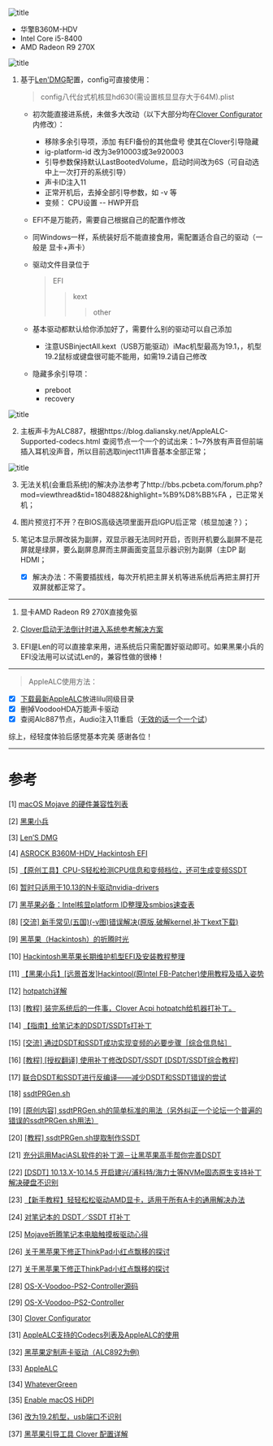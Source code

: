 
![title](https://i.imgur.com/w142YXM.jpg)
- 华擎B360M-HDV 
- Intel Core i5-8400
- AMD Radeon R9 270X

![title](https://i.imgur.com/SzHNSRG.jpg)

1. 基于[Len'DMG](http://bbs.pcbeta.com/search.php?mod=forum&searchid=3518&orderby=lastpost&ascdesc=desc&searchsubmit=yes&kw=Len)配置，config可直接使用：
	>   config八代台式机核显hd630(需设置核显显存大于64M).plist 

	-  初次能直接进系统，未做多大改动（以下大部分均在[Clover Configurator](https://mackie100projects.altervista.org/download-clover-configurator/)内修改）：
		* 移除多余引导项，添加 有EFI备份的其他盘号 使其在Clover引导隐藏
		* ig-platform-id 改为3e910003或3e920003
		* 引导参数保持默认LastBootedVolume，启动时间改为6S（可自动选中上一次打开的系统引导）
		* 声卡ID注入11
		* 正常开机后，去掉全部引导参数，如 -v 等
		* 变频： CPU设置 -- HWP开启

 	- EFI不是万能药，需要自己根据自己的配置作修改
 	- 同Windows一样，系统装好后不能直接食用，需配置适合自己的驱动（一般是 显卡+声卡）
 	- 驱动文件目录位于
 		> EFI
 		>> kext
 		>>> other

 	- 基本驱动都默认给你添加好了，需要什么别的驱动可以自己添加
 		* 注意USBinjectAll.kext（USB万能驱动）iMac机型最高为19.1，，机型19.2鼠标或键盘很可能不能用，如需19.2请自己修改

 	- 隐藏多余引导项：
		- preboot
		- recovery
	
![title](https://i.imgur.com/HKTOOSk.jpg)

2. 主板声卡为ALC887，根据https://blog.daliansky.net/AppleALC-Supported-codecs.html 查阅节点一个一个的试出来：1~7外放有声音但前端插入耳机没声音，所以目前选取inject11声音基本全部正常；

![title](https://i.imgur.com/RvNd9eH.jpg)


3. 无法关机(会重启系统)的解决办法参考了http://bbs.pcbeta.com/forum.php?mod=viewthread&tid=1804882&highlight=%B9%D8%BB%FA ，已正常关机；


4. 图片预览打不开？在BIOS高级选项里面开启IGPU后正常（核显加速？）；


5. 笔记本显示屏改装为副屏，双显示器无法同时开启，否则开机要么副屏不是花屏就是绿屏，要么副屏息屏而主屏画面变蓝显示器识别为副屏（主DP 副HDMI；
	- [x] 解决办法：不需要插拔线，每次开机把主屏关机等进系统后再把主屏打开双屏就都正常了。

---
1. 显卡AMD Radeon R9 270X直接免驱

2. [Clover启动无法倒计时进入系统参考解决方案](http://bbs.pcbeta.com/forum.php?mod=viewthread&tid=1786366&highlight=%B5%B9%BC%C6%CA%B1)

3. EFI是Len的可以直接拿来用，进系统后只需配置好驱动即可。如果黑果小兵的EFI没法用可以试试Len的，兼容性做的很棒！

---
> AppleALC使用方法：
	
- [x] [下载最新AppleALC](https://github.com/acidanthera/AppleALC/releases)放进lilu同级目录
- [x] 删掉VoodooHDA万能声卡驱动
- [x] 查阅Alc887节点，Audio注入11重启（[无效的话一个一个试](https://blog.daliansky.net/AppleALC-Supported-codecs.html )）

综上，经轻度体验后感觉基本完美
感谢各位！

---

# 参考

[1] [macOS Mojave 的硬件兼容性列表](https://github.com/CrazyPegAsus/macOS-Mojave-Compatibility-hardware-list)

[2] [黑果小兵](https://blog.daliansky.net/)

[3] [Len’S DMG](http://bbs.pcbeta.com/search.php?mod=forum&searchid=3518&orderby=lastpost&ascdesc=desc&searchsubmit=yes&kw=Len)

[4] [ASROCK B360M-HDV_Hackintosh EFI](https://github.com/kennydiff/B360M-HDV_Hackin)

[5] [【原创工具】CPU-S轻松检测CPU信息和变频档位，还可生成变频SSDT](http://bbs.pcbeta.com/viewthread-1698338-1-1.html)

[6] [暂时只适用于10.13的N卡驱动nvidia-drivers](https://www.tonymacx86.com/nvidia-drivers/)

[7] [黑苹果必备：Intel核显platform ID整理及smbios速查表](https://blog.daliansky.net/Intel-core-display-platformID-finishing.html)

[8] [[交流] 新手常见(五国)(-v图)错误解决(原版,破解kernel,补丁kext下载)](http://bbs.pcbeta.com/viewthread-863656-1-1.html)

[9] [黑苹果（Hackintosh）的折腾时光](https://www.jianshu.com/p/bd57a9324f08)

[10] [Hackintosh黑苹果长期维护机型EFI及安装教程整理](https://github.com/daliansky/Hackintosh)

[11] [【黑果小兵】[远景首发]Hackintool(原Intel FB-Patcher)使用教程及插入姿势](http://bbs.pcbeta.com/forum.php?mod=viewthread&tid=1794948&highlight=fb)

[12] [hotpatch详解](https://www.jianshu.com/p/7e9c045eef6a)

[13] [[教程] 装完系统后的一件事，Clover Acpi hotpatch给机器打补丁。](http://bbs.pcbeta.com/viewthread-1802902-1-3.html)

[14] [【指南】给笔记本的DSDT/SSDTs打补丁](https://www.kancloud.cn/chandler/mac_os/482278#ACPI_205)

[15] [[交流] 通过DSDT和SSDT成功实现变频的必要步骤［综合信息帖］](http://bbs.pcbeta.com/viewthread-1578829-1-1.html)

[16] [[教程] [授权翻译] 使用补丁修改DSDT/SSDT [DSDT/SSDT综合教程]](http://bbs.pcbeta.com/forum.php?mod=viewthread&tid=1571455)

[17] [联合DSDT和SSDT进行反编译——减少DSDT和SSDT错误的尝试](http://bbs.pcbeta.com/viewthread-1475332-1-1.html)

[18] [ssdtPRGen.sh](https://github.com/Piker-Alpha/ssdtPRGen.sh)

[19] [[原创内容] ssdtPRGen.sh的简单标准的用法（另外纠正一个论坛一个普遍的错误的ssdtPRGen.sh用法）](http://bbs.pcbeta.com/viewthread-1720374-1-2.html)

[20] [[教程] ssdtPRGen.sh提取制作SSDT](http://bbs.pcbeta.com/viewthread-1612058-1-7.html)

[21] [充分运用MaciASL软件的补丁源－让黑苹果高手帮你完善DSDT](http://bbs.pcbeta.com/viewthread-1576959-1-1.html)

[22] [[DSDT] 10.13.X-10.14.5 开启建兴/浦科特/海力士等NVMe固态原生支持补丁 解决硬盘不识别](http://bbs.pcbeta.com/viewthread-1774117-1-1.html)

[23] [【新手教程】轻轻松松驱动AMD显卡，适用于所有A卡的通用解决办法](http://bbs.pcbeta.com/forum.php?mod=viewthread&tid=1637874&highlight=%C7%E1%C7%E1%CB%C9%CB%C9%C7%FD%B6%AFAMD)

[24] [对笔记本的 DSDT／SSDT 打补丁](https://blog.csdn.net/wr132/article/details/54798754)

[25] [Mojave折腾笔记本电脑触摸板驱动心得](http://bbs.pcbeta.com/forum.php?mod=viewthread&tid=1805317&highlight=%B4%A5%C3%FE%B0%E5)

[26] [关于黑苹果下修正ThinkPad小红点飘移的探讨](http://bbs.pcbeta.com/forum.php?mod=viewthread&tid=1794564&page=2#pid48732925)

[27] [关于黑苹果下修正ThinkPad小红点飘移的探讨](http://bbs.pcbeta.com/viewthread-1794564-1-1.html)

[28] [OS-X-Voodoo-PS2-Controller源码](https://github.com/tluck/OS-X-Voodoo-PS2-Controller)

[29] [OS-X-Voodoo-PS2-Controller](https://bitbucket.org/RehabMan/os-x-voodoo-ps2-controller/downloads/)

[30] [Clover Configurator](https://mackie100projects.altervista.org/download-clover-configurator/)

[31] [AppleALC支持的Codecs列表及AppleALC的使用](https://blog.daliansky.net/AppleALC-Supported-codecs.html)

[32] [黑苹果定制声卡驱动（ALC892为例)](https://www.jianshu.com/p/29a74f0664f1)

[33] [AppleALC](https://github.com/acidanthera/AppleALC/releases)

[34] [WhateverGreen](https://github.com/acidanthera/WhateverGreen/releases)

[35] [Enable macOS HiDPI](https://github.com/xzhih/one-key-hidpi)

[36] [改为19.2机型，usb端口不识别](http://bbs.pcbeta.com/forum.php?mod=viewthread&tid=1815666&highlight=19.2)

[37] [黑苹果引导工具 Clover 配置详解](https://www.jianshu.com/p/b156b0177a24)
